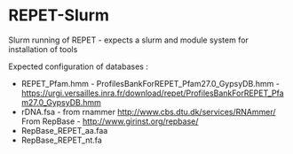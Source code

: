 REPET-Slurm
===========

Slurm running of REPET - expects a slurm and module system for installation of tools

Expected configuration of databases :
* REPET_Pfam.hmm - ProfilesBankForREPET_Pfam27.0_GypsyDB.hmm - https://urgi.versailles.inra.fr/download/repet/ProfilesBankForREPET_Pfam27.0_GypsyDB.hmm
* rDNA.fsa - from rnammer http://www.cbs.dtu.dk/services/RNAmmer/
From RepBase - http://www.girinst.org/repbase/
* RepBase_REPET_aa.faa
* RepBase_REPET_nt.fa

